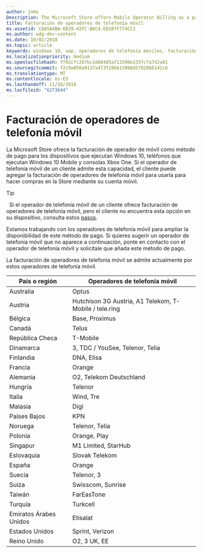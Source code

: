 ```yaml
---
author: jnHs
Description: The Microsoft Store offers Mobile Operator Billing as a payment method for mobile operators who support this capability.
title: Facturación de operadores de telefonía móvil
ms.assetid: C8A5A4BA-6B39-42FC-B8C4-ED1B7F774CC1
ms.author: wdg-dev-content
ms.date: 10/02/2018
ms.topic: article
keywords: windows 10, uwp, operadores de telefonía móviles, facturación móvil, facturación de operador de telefonía móvil
ms.localizationpriority: medium
ms.openlocfilehash: ff02cfc287bc1d88485a713390e233fc7a742a01
ms.sourcegitcommit: f2c9a050a9137a473f28b613968d5782866142c6
ms.translationtype: MT
ms.contentlocale: es-ES
ms.lasthandoff: 11/10/2018
ms.locfileid: "6273644"
---
```

# <a name="mobile-operator-billing"></a>Facturación de operadores de telefonía móvil


La Microsoft Store ofrece la facturación de operador de móvil como método de pago para los dispositivos que ejecutan Windows 10, teléfonos que ejecutan Windows 10 Mobile y consolas Xbox One. Si el operador de telefonía móvil de un cliente admite esta capacidad, el cliente puede agregar la facturación de operadores de telefonía móvil para usarla para hacer compras en la Store mediante su cuenta móvil.

> [!TIP]
>  Si el operador de telefonía móvil de un cliente ofrece facturación de operadores de telefonía móvil, pero el cliente no encuentra esta opción en su dispositivo, consulta estos [pasos](http://go.microsoft.com/fwlink/p/?LinkId=523993).

Estamos trabajando con los operadores de telefonía móvil para ampliar la disponibilidad de este método de pago. Si quieres sugerir un operador de telefonía móvil que no aparece a continuación, ponte en contacto con el operador de telefonía móvil y solicítale que añada este método de pago.

La facturación de operadores de telefonía móvil se admite actualmente por estos operadores de telefonía móvil.

| País o región  | Operadores de telefonía móvil                 |
|-----------------|----------------------------------|
| Australia       | Optus                            |
| Austria         | Hutchison 3G Austria, A1 Telekom, T-Mobile / tele.ring  |
| Bélgica         | Base, Proximus                   |
| Canadá          | Telus                            |
| República Checa  | T-Mobile                         |
| Dinamarca         | 3, TDC / YouSee, Telenor, Telia  |
| Finlandia         | DNA, Elisa                       |
| Francia          | Orange                           |
| Alemania         | O2, Telekom Deutschland          |
| Hungría         | Telenor                          |
| Italia           | Wind, Tre                        |
| Malasia        | Digi                             |
| Países Bajos     | KPN                              |
| Noruega          | Telenor, Telia                   |
| Polonia          | Orange, Play                     |
| Singapur       | M1 Limited, StarHub              |
| Eslovaquia        | Slovak Telekom                   |
| España           | Orange                           |
| Suecia          | Telenor, 3                       |
| Suiza     | Swisscom, Sunrise                |
| Taiwán          | FarEasTone                       |
| Turquía          | Turkcell                         |
| Emiratos Árabes Unidos | Etisalat                    |
| Estados Unidos   | Sprint, Verizon                  |
| Reino Unido  | O2, 3 UK, EE                     |

 



 


 

 




